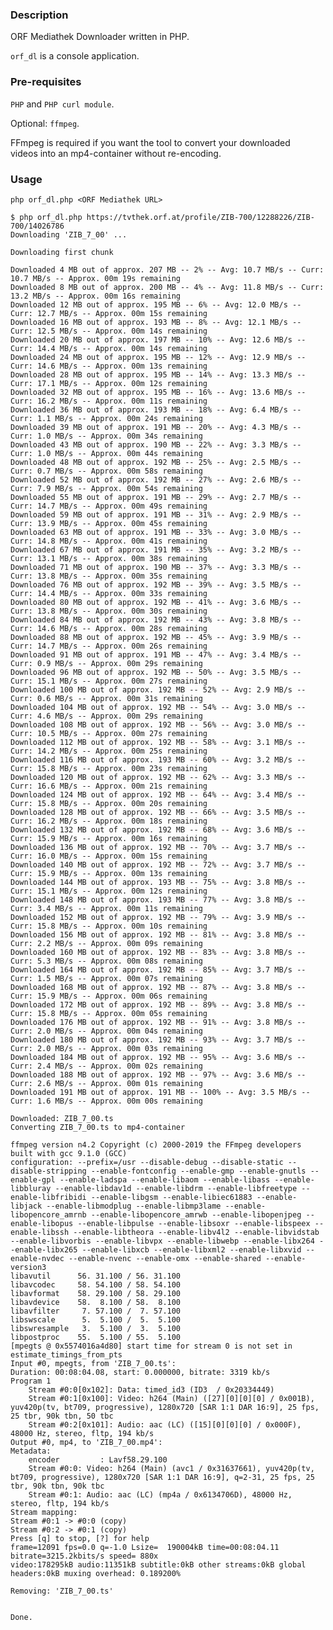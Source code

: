 ### Description ###

ORF Mediathek Downloader written in PHP.

`orf_dl` is a console application.

### Pre-requisites ###

`PHP` and `PHP curl module`.

Optional: `ffmpeg`.

FFmpeg is required if you want the tool to convert your downloaded  
videos into an mp4-container without re-encoding.

### Usage ###

`php orf_dl.php <ORF Mediathek URL>`

    $ php orf_dl.php https://tvthek.orf.at/profile/ZIB-700/12288226/ZIB-700/14026786
    Downloading 'ZIB_7_00' ...

    Downloading first chunk

    Downloaded 4 MB out of approx. 207 MB -- 2% -- Avg: 10.7 MB/s -- Curr: 10.7 MB/s -- Approx. 00m 19s remaining
    Downloaded 8 MB out of approx. 200 MB -- 4% -- Avg: 11.8 MB/s -- Curr: 13.2 MB/s -- Approx. 00m 16s remaining
    Downloaded 12 MB out of approx. 195 MB -- 6% -- Avg: 12.0 MB/s -- Curr: 12.7 MB/s -- Approx. 00m 15s remaining
    Downloaded 16 MB out of approx. 193 MB -- 8% -- Avg: 12.1 MB/s -- Curr: 12.5 MB/s -- Approx. 00m 14s remaining
    Downloaded 20 MB out of approx. 197 MB -- 10% -- Avg: 12.6 MB/s -- Curr: 14.4 MB/s -- Approx. 00m 14s remaining
    Downloaded 24 MB out of approx. 195 MB -- 12% -- Avg: 12.9 MB/s -- Curr: 14.6 MB/s -- Approx. 00m 13s remaining
    Downloaded 28 MB out of approx. 195 MB -- 14% -- Avg: 13.3 MB/s -- Curr: 17.1 MB/s -- Approx. 00m 12s remaining
    Downloaded 32 MB out of approx. 195 MB -- 16% -- Avg: 13.6 MB/s -- Curr: 16.2 MB/s -- Approx. 00m 11s remaining
    Downloaded 36 MB out of approx. 193 MB -- 18% -- Avg: 6.4 MB/s -- Curr: 1.1 MB/s -- Approx. 00m 24s remaining
    Downloaded 39 MB out of approx. 191 MB -- 20% -- Avg: 4.3 MB/s -- Curr: 1.0 MB/s -- Approx. 00m 34s remaining
    Downloaded 43 MB out of approx. 190 MB -- 22% -- Avg: 3.3 MB/s -- Curr: 1.0 MB/s -- Approx. 00m 44s remaining
    Downloaded 48 MB out of approx. 192 MB -- 25% -- Avg: 2.5 MB/s -- Curr: 0.7 MB/s -- Approx. 00m 58s remaining
    Downloaded 52 MB out of approx. 192 MB -- 27% -- Avg: 2.6 MB/s -- Curr: 7.9 MB/s -- Approx. 00m 54s remaining
    Downloaded 55 MB out of approx. 191 MB -- 29% -- Avg: 2.7 MB/s -- Curr: 14.7 MB/s -- Approx. 00m 49s remaining
    Downloaded 59 MB out of approx. 191 MB -- 31% -- Avg: 2.9 MB/s -- Curr: 13.9 MB/s -- Approx. 00m 45s remaining
    Downloaded 63 MB out of approx. 191 MB -- 33% -- Avg: 3.0 MB/s -- Curr: 14.8 MB/s -- Approx. 00m 41s remaining
    Downloaded 67 MB out of approx. 191 MB -- 35% -- Avg: 3.2 MB/s -- Curr: 13.1 MB/s -- Approx. 00m 38s remaining
    Downloaded 71 MB out of approx. 190 MB -- 37% -- Avg: 3.3 MB/s -- Curr: 13.8 MB/s -- Approx. 00m 35s remaining
    Downloaded 76 MB out of approx. 192 MB -- 39% -- Avg: 3.5 MB/s -- Curr: 14.4 MB/s -- Approx. 00m 33s remaining
    Downloaded 80 MB out of approx. 192 MB -- 41% -- Avg: 3.6 MB/s -- Curr: 13.8 MB/s -- Approx. 00m 30s remaining
    Downloaded 84 MB out of approx. 192 MB -- 43% -- Avg: 3.8 MB/s -- Curr: 14.6 MB/s -- Approx. 00m 28s remaining
    Downloaded 88 MB out of approx. 192 MB -- 45% -- Avg: 3.9 MB/s -- Curr: 14.7 MB/s -- Approx. 00m 26s remaining
    Downloaded 91 MB out of approx. 191 MB -- 47% -- Avg: 3.4 MB/s -- Curr: 0.9 MB/s -- Approx. 00m 29s remaining
    Downloaded 96 MB out of approx. 192 MB -- 50% -- Avg: 3.5 MB/s -- Curr: 15.1 MB/s -- Approx. 00m 27s remaining
    Downloaded 100 MB out of approx. 192 MB -- 52% -- Avg: 2.9 MB/s -- Curr: 0.6 MB/s -- Approx. 00m 31s remaining
    Downloaded 104 MB out of approx. 192 MB -- 54% -- Avg: 3.0 MB/s -- Curr: 4.6 MB/s -- Approx. 00m 29s remaining
    Downloaded 108 MB out of approx. 192 MB -- 56% -- Avg: 3.0 MB/s -- Curr: 10.5 MB/s -- Approx. 00m 27s remaining
    Downloaded 112 MB out of approx. 192 MB -- 58% -- Avg: 3.1 MB/s -- Curr: 14.2 MB/s -- Approx. 00m 25s remaining
    Downloaded 116 MB out of approx. 193 MB -- 60% -- Avg: 3.2 MB/s -- Curr: 15.8 MB/s -- Approx. 00m 23s remaining
    Downloaded 120 MB out of approx. 192 MB -- 62% -- Avg: 3.3 MB/s -- Curr: 16.6 MB/s -- Approx. 00m 21s remaining
    Downloaded 124 MB out of approx. 192 MB -- 64% -- Avg: 3.4 MB/s -- Curr: 15.8 MB/s -- Approx. 00m 20s remaining
    Downloaded 128 MB out of approx. 192 MB -- 66% -- Avg: 3.5 MB/s -- Curr: 16.2 MB/s -- Approx. 00m 18s remaining
    Downloaded 132 MB out of approx. 192 MB -- 68% -- Avg: 3.6 MB/s -- Curr: 15.9 MB/s -- Approx. 00m 16s remaining
    Downloaded 136 MB out of approx. 192 MB -- 70% -- Avg: 3.7 MB/s -- Curr: 16.0 MB/s -- Approx. 00m 15s remaining
    Downloaded 140 MB out of approx. 192 MB -- 72% -- Avg: 3.7 MB/s -- Curr: 15.9 MB/s -- Approx. 00m 13s remaining
    Downloaded 144 MB out of approx. 193 MB -- 75% -- Avg: 3.8 MB/s -- Curr: 15.1 MB/s -- Approx. 00m 12s remaining
    Downloaded 148 MB out of approx. 193 MB -- 77% -- Avg: 3.8 MB/s -- Curr: 3.4 MB/s -- Approx. 00m 11s remaining
    Downloaded 152 MB out of approx. 192 MB -- 79% -- Avg: 3.9 MB/s -- Curr: 15.8 MB/s -- Approx. 00m 10s remaining
    Downloaded 156 MB out of approx. 192 MB -- 81% -- Avg: 3.8 MB/s -- Curr: 2.2 MB/s -- Approx. 00m 09s remaining
    Downloaded 160 MB out of approx. 192 MB -- 83% -- Avg: 3.8 MB/s -- Curr: 5.3 MB/s -- Approx. 00m 08s remaining
    Downloaded 164 MB out of approx. 192 MB -- 85% -- Avg: 3.7 MB/s -- Curr: 1.5 MB/s -- Approx. 00m 07s remaining
    Downloaded 168 MB out of approx. 192 MB -- 87% -- Avg: 3.8 MB/s -- Curr: 15.9 MB/s -- Approx. 00m 06s remaining
    Downloaded 172 MB out of approx. 192 MB -- 89% -- Avg: 3.8 MB/s -- Curr: 15.8 MB/s -- Approx. 00m 05s remaining
    Downloaded 176 MB out of approx. 192 MB -- 91% -- Avg: 3.8 MB/s -- Curr: 2.0 MB/s -- Approx. 00m 04s remaining
    Downloaded 180 MB out of approx. 192 MB -- 93% -- Avg: 3.7 MB/s -- Curr: 2.0 MB/s -- Approx. 00m 03s remaining
    Downloaded 184 MB out of approx. 192 MB -- 95% -- Avg: 3.6 MB/s -- Curr: 2.4 MB/s -- Approx. 00m 02s remaining
    Downloaded 188 MB out of approx. 192 MB -- 97% -- Avg: 3.6 MB/s -- Curr: 2.6 MB/s -- Approx. 00m 01s remaining
    Downloaded 191 MB out of approx. 191 MB -- 100% -- Avg: 3.5 MB/s -- Curr: 1.6 MB/s -- Approx. 00m 00s remaining

    Downloaded: ZIB_7_00.ts
    Converting ZIB_7_00.ts to mp4-container

    ffmpeg version n4.2 Copyright (c) 2000-2019 the FFmpeg developers
    built with gcc 9.1.0 (GCC)
    configuration: --prefix=/usr --disable-debug --disable-static --disable-stripping --enable-fontconfig --enable-gmp --enable-gnutls --enable-gpl --enable-ladspa --enable-libaom --enable-libass --enable-libbluray --enable-libdav1d --enable-libdrm --enable-libfreetype --enable-libfribidi --enable-libgsm --enable-libiec61883 --enable-libjack --enable-libmodplug --enable-libmp3lame --enable-libopencore_amrnb --enable-libopencore_amrwb --enable-libopenjpeg --enable-libopus --enable-libpulse --enable-libsoxr --enable-libspeex --enable-libssh --enable-libtheora --enable-libv4l2 --enable-libvidstab --enable-libvorbis --enable-libvpx --enable-libwebp --enable-libx264 --enable-libx265 --enable-libxcb --enable-libxml2 --enable-libxvid --enable-nvdec --enable-nvenc --enable-omx --enable-shared --enable-version3
    libavutil      56. 31.100 / 56. 31.100
    libavcodec     58. 54.100 / 58. 54.100
    libavformat    58. 29.100 / 58. 29.100
    libavdevice    58.  8.100 / 58.  8.100
    libavfilter     7. 57.100 /  7. 57.100
    libswscale      5.  5.100 /  5.  5.100
    libswresample   3.  5.100 /  3.  5.100
    libpostproc    55.  5.100 / 55.  5.100
    [mpegts @ 0x5574016a4d80] start time for stream 0 is not set in estimate_timings_from_pts
    Input #0, mpegts, from 'ZIB_7_00.ts':
    Duration: 00:08:04.08, start: 0.000000, bitrate: 3319 kb/s
    Program 1 
        Stream #0:0[0x102]: Data: timed_id3 (ID3  / 0x20334449)
        Stream #0:1[0x100]: Video: h264 (Main) ([27][0][0][0] / 0x001B), yuv420p(tv, bt709, progressive), 1280x720 [SAR 1:1 DAR 16:9], 25 fps, 25 tbr, 90k tbn, 50 tbc
        Stream #0:2[0x101]: Audio: aac (LC) ([15][0][0][0] / 0x000F), 48000 Hz, stereo, fltp, 194 kb/s
    Output #0, mp4, to 'ZIB_7_00.mp4':
    Metadata:
        encoder         : Lavf58.29.100
        Stream #0:0: Video: h264 (Main) (avc1 / 0x31637661), yuv420p(tv, bt709, progressive), 1280x720 [SAR 1:1 DAR 16:9], q=2-31, 25 fps, 25 tbr, 90k tbn, 90k tbc
        Stream #0:1: Audio: aac (LC) (mp4a / 0x6134706D), 48000 Hz, stereo, fltp, 194 kb/s
    Stream mapping:
    Stream #0:1 -> #0:0 (copy)
    Stream #0:2 -> #0:1 (copy)
    Press [q] to stop, [?] for help
    frame=12091 fps=0.0 q=-1.0 Lsize=  190004kB time=00:08:04.11 bitrate=3215.2kbits/s speed= 880x    
    video:178295kB audio:11351kB subtitle:0kB other streams:0kB global headers:0kB muxing overhead: 0.189200%

    Removing: 'ZIB_7_00.ts'


    Done.
